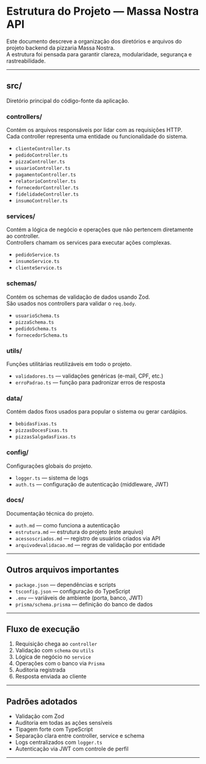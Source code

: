 # Estrutura do Projeto — Massa Nostra API

Este documento descreve a organização dos diretórios e arquivos do projeto backend da pizzaria Massa Nostra.  
A estrutura foi pensada para garantir clareza, modularidade, segurança e rastreabilidade.

---

## src/

Diretório principal do código-fonte da aplicação.

### controllers/
Contém os arquivos responsáveis por lidar com as requisições HTTP.  
Cada controller representa uma entidade ou funcionalidade do sistema.

- `clienteController.ts`
- `pedidoController.ts`
- `pizzaController.ts`
- `usuarioController.ts`
- `pagamentoController.ts`
- `relatorioController.ts`
- `fornecedorController.ts`
- `fidelidadeController.ts`
- `insumoController.ts`

### services/
Contém a lógica de negócio e operações que não pertencem diretamente ao controller.  
Controllers chamam os services para executar ações complexas.

- `pedidoService.ts`
- `insumoService.ts`
- `clienteService.ts`

### schemas/
Contém os schemas de validação de dados usando Zod.  
São usados nos controllers para validar o `req.body`.

- `usuarioSchema.ts`
- `pizzaSchema.ts`
- `pedidoSchema.ts`
- `fornecedorSchema.ts`

### utils/
Funções utilitárias reutilizáveis em todo o projeto.

- `validadores.ts` — validações genéricas (e-mail, CPF, etc.)
- `erroPadrao.ts` — função para padronizar erros de resposta

### data/
Contém dados fixos usados para popular o sistema ou gerar cardápios.

- `bebidasFixas.ts`
- `pizzasDocesFixas.ts`
- `pizzasSalgadasFixas.ts`

### config/
Configurações globais do projeto.

- `logger.ts` — sistema de logs
- `auth.ts` — configuração de autenticação (middleware, JWT)

### docs/
Documentação técnica do projeto.

- `auth.md` — como funciona a autenticação
- `estrutura.md` — estrutura do projeto (este arquivo)
- `acessoscriados.md` — registro de usuários criados via API
- `arquivodevalidacao.md` — regras de validação por entidade

---

## Outros arquivos importantes

- `package.json` — dependências e scripts
- `tsconfig.json` — configuração do TypeScript
- `.env` — variáveis de ambiente (porta, banco, JWT)
- `prisma/schema.prisma` — definição do banco de dados

---

## Fluxo de execução

1. Requisição chega ao `controller`
2. Validação com `schema` ou `utils`
3. Lógica de negócio no `service`
4. Operações com o banco via `Prisma`
5. Auditoria registrada
6. Resposta enviada ao cliente

---

## Padrões adotados

- Validação com Zod
- Auditoria em todas as ações sensíveis
- Tipagem forte com TypeScript
- Separação clara entre controller, service e schema
- Logs centralizados com `logger.ts`
- Autenticação via JWT com controle de perfil

---

